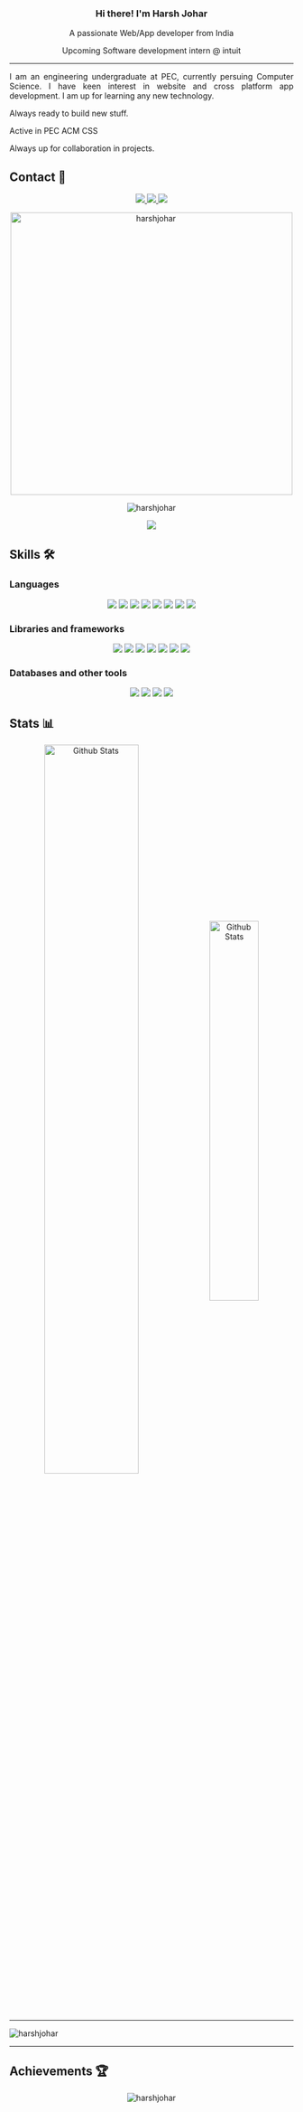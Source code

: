 <div>
    <h3 align="center" font-size="24"> Hi there! I'm Harsh Johar </h3>
    <p align="center">A passionate Web/App developer from India</p>
    <p align="center">Upcoming Software development intern @ intuit</p>
</div>

---

<p align="justify"> I am an engineering undergraduate at PEC, currently persuing Computer Science. I have keen interest in website and cross platform app development. I am up for learning any new technology. </p>
<p>Always ready to build new stuff.</p>
<p>Active in PEC ACM CSS</p>
<p>Always up for collaboration in projects.</p>

<!-- Connect -->
<h2 align="left">Contact 🔗</h2>

<p align="center">
    <a href="https://www.linkedin.com/in/harshjohar/">
        <img src="https://img.shields.io/badge/LinkedIn-blue?style=for-the-badge&logo=linkedin&labelColor=blue">
    </a>
    <a href="https://www.instagram.com/harsh.johar">
        <img src="https://img.shields.io/badge/instagram-E2118C?style=for-the-badge&logo=instagram&logoColor=white">
    </a>
    <a href="mailto:hpsj3112@gmail.com">
        <img src="https://img.shields.io/badge/gmail-red?style=for-the-badge&logo=gmail&logoColor=white">
    </a>
</p>


<p align ="center">     
    <img width="500"  src="https://github-readme-streak-stats.herokuapp.com/?user=harshjohar&theme=highcontrast" alt="harshjohar" />    
</p>

<p align="center"> <img src="https://komarev.com/ghpvc/?username=harshjohar&label=Profile%20views&color=0e75b6&style=for-the-badge" alt="harshjohar" /> </p>

<a href="https://wakatime.com/@7453b1a6-b1f3-42a7-9f52-27c157de24dc">
<p align="center">
<img src="https://wakatime.com/badge/user/7453b1a6-b1f3-42a7-9f52-27c157de24dc.svg">
</p>
</a>

<!-- Skills -->
<h2> Skills 🛠️ </h2>

<h3> Languages </h3>    
<p align="center">
        <img src="https://img.shields.io/badge/C%2B%2B-00599C?style=for-the-badge&logo=c%2B%2B&logoColor=white">    
        <img src="https://img.shields.io/badge/HTML5-E34F26?style=for-the-badge&logo=html5&logoColor=white">
        <img src="https://img.shields.io/badge/CSS3-1572B6?style=for-the-badge&logo=css3&logoColor=white">
        <img src="https://img.shields.io/badge/JavaScript-323330?style=for-the-badge&logo=javascript&logoColor=F7DF1E"> 
        <img src="https://img.shields.io/badge/Typescript-20232A?style=for-the-badge&logo=typescript&logoColor=00599f"> 
        <img src="https://img.shields.io/badge/Python-FFD43B?style=for-the-badge&logo=python&logoColor=blue">
        <img src="https://img.shields.io/badge/Dart-003d80?style=for-the-badge&logo=Dart&logoColor=white">
        <img src="https://img.shields.io/badge/Markdown-000000?style=for-the-badge&logo=markdown&logoColor=white">
</p>
<h3> Libraries and frameworks </h3>
<p align="center">
       <img src="https://img.shields.io/badge/React-20232A?style=for-the-badge&logo=react&logoColor=61DAFB">
       <img src="https://img.shields.io/badge/Node.js-339933?style=for-the-badge&logo=nodedotjs&logoColor=white">
       <img src="https://img.shields.io/badge/Express.js-000000?style=for-the-badge&logo=express&logoColor=white">
       <img src="https://img.shields.io/badge/Flutter-0785fa?style=for-the-badge&logo=flutter&logoColor=white">
       <img src="https://img.shields.io/badge/Bootstrap-563D7C?style=for-the-badge&logo=bootstrap&logoColor=white">        
       <img src="https://img.shields.io/badge/Tailwind_css-4a7e7b?style=for-the-badge&logo=tailwindcss&logoColor=white">        
       <img src="https://img.shields.io/badge/React_native-20232A?style=for-the-badge&logo=react&logoColor=61DAFB">        
</p>
<h3> Databases and other tools </h3>
<p align="center">
       <img src="https://img.shields.io/badge/Docker-005C84?style=for-the-badge&logo=docker&logoColor=white">
       <img src="https://img.shields.io/badge/MongoDB-D9EAD3?style=for-the-badge&logo=mongodb&logoColor=whitee">
       <img src="https://img.shields.io/badge/MySQL-005C84?style=for-the-badge&logo=mysql&logoColor=white">
       <img src="https://img.shields.io/badge/Visual_Studio_Code-0078D4?style=for-the-badge&logo=visual%20studio%20code&logoColor=white">

</p>

<!-- Statistics -->
<h2 align="left">Stats 📊</h2>
<div align="center">
    <img src="https://github-readme-stats.vercel.app/api?username=harshjohar&show_icons=true&theme=github_dark&include_all_commits=true" width=57.5% alt="Github Stats" align="center">
    <img src="https://github-readme-stats.vercel.app/api/top-langs/?username=harshjohar&theme=github_dark&langs_count=6&hide=jupyter%20notebook,html&layout=compact" width=41.5% alt="Github Stats" align="center">
</div>
<!-- <img align="center" src="https://activity-graph.herokuapp.com/graph?username=harshjohar&theme=react-dark" alt="harshjohar" /> -->

<hr>

<img align="center" src="https://github-readme-stats.vercel.app/api/wakatime?username=harshjohar&layout=compact&theme=dracula" alt="harshjohar">

<hr>

<!-- Achievements -->
<h2 align="left">Achievements 🏆</h2>
<p align = "center"> <img src="https://github-profile-trophy.vercel.app/?username=harshjohar&theme=darkhub" alt="harshjohar" /> </p>

<!--START_SECTION:waka-->
<!--END_SECTION:waka-->
